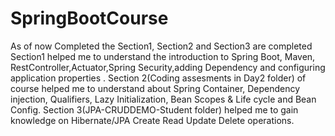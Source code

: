 ﻿# SpringBootCourse
As of now Completed the Section1, Section2 and Section3 are completed Section1 helped me to understand the introduction to Spring Boot, Maven, RestController,Actuator,Spring Security,adding Dependency and configuring application properties .
Section 2(Coding assesments in Day2 folder) of course helped me to understand about Spring Container, Dependency injection, Qualifiers, Lazy Initialization, Bean Scopes & Life cycle and Bean Config.
Section 3(JPA-CRUDDEMO-Student folder) helped me to gain knowledge on Hibernate/JPA Create Read Update Delete operations.
